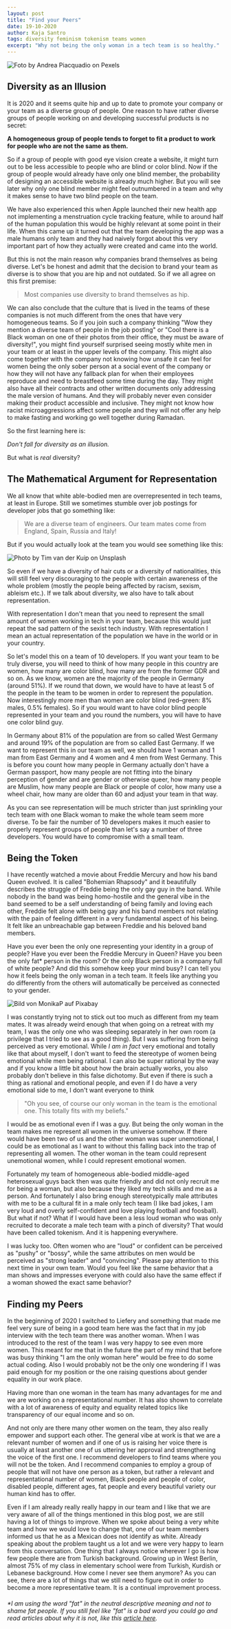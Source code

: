 ```yaml
---
layout: post
title: "Find your Peers"
date: 19-10-2020
author: Kaja Santro
tags: diversity feminism tokenism teams women
excerpt: "Why not being the only woman in a tech team is so healthy."
---
```

![Foto by Andrea Piacquadio on Pexels](/blog/images/posts/find_your_peers/pexels-andrea-piacquadio-3860868.jpg)

## Diversity as an Illusion

It is 2020 and it seems quite hip and up to date to promote your company or your team as a diverse group of people. One reason to have rather diverse groups of people working on and developing successful products is no secret:

**A homogeneous group of people tends to forget to fit a product to work for people who are not the same as them.**

So if a group of people with good eye vision create a website, it might turn out to be less accessible to people who are blind or color blind. Now if the group of people would already have only one blind member, the probability of designing an accessible website is already much higher. But you will see later why only one blind member might feel outnumbered in a team and why it makes sense to have two blind people on the team.

We have also experienced this when Apple launched their new health app not implementing a menstruation cycle tracking feature, while to around half of the human population this would be highly relevant at some point in their life. When this came up it turned out that the team developing the app was a male humans only team and they had naively forgot about this very important part of how they actually were created and came into the world.

But this is not the main reason why companies brand themselves as being diverse. Let's be honest and admit that the decision to brand your team as diverse is to show that you are hip and not outdated. So if we all agree on this first premise:

> Most companies use diversity to brand themselves as hip.

We can also conclude that the culture that is lived in the teams of these companies is not much different from the ones that have very homogeneous teams. So if you join such a company thinking "Wow they mention a diverse team of people in the job posting" or "Cool there is a Black woman on one of their photos from their office, they must be aware of diversity!", you might find yourself surprised seeing mostly white men in your team or at least in the upper levels of the company. This might also come together with the company not knowing how unsafe it can feel for women being the only sober person at a social event of the company or how they will not have any fallback plan for when their employees reproduce and need to breastfeed some time during the day. They might also have all their contracts and other written documents only addressing the male version of humans. And they will probably never even consider making their product accessible and inclusive. They might not know how racist microaggressions affect some people and they will not offer any help to make fasting and working go well together during Ramadan.

So the first learning here is:

*Don't fall for diversity as an illusion.*

But what is *real* diversity?

## The Mathematical Argument for Representation

We all know that white able-bodied men are overrepresented in tech teams, at least in Europe. Still we sometimes stumble over job postings for developer jobs that go something like:

> We are a diverse team of engineers. Our team mates come from England, Spain, Russia and Italy!

But if you would actually look at the team you would see something like this:

![Photo by Tim van der Kuip on Unsplash](/blog/images/posts/find_your_peers/tim-van-der-kuip-CPs2X8JYmS8-unsplash.jpg)

So even if we have a diversity of hair cuts or a diversity of nationalities, this will still feel very discouraging to the people with certain awareness of the whole problem (mostly the people being affected by racism, sexism, ableism etc.). If we talk about diversity, we also have to talk about representation.

With representation I don't mean that you need to represent the small amount of women working in tech in your team, because this would just repeat the sad pattern of the sexist tech industry. With representation I mean an actual representation of the population we have in the world or in your country.

So let's model this on a team of 10 developers. If you want your team to be truly diverse, you will need to think of how many people in this country are women, how many are color blind, how many are from the former GDR and so on. As we know, women are the majority of the people in Germany (around 51%). If we round that down, we would have to have at least 5 of the people in the team to be women in order to represent the population. Now interestingly more men than women are color blind (red–green: 8% males, 0.5% females). So if you would want to have color blind people represented in your team and you round the numbers, you will have to have one color blind guy.

In Germany about 81% of the population are from so called West Germany and around 19% of the population are from so called East Germany. If we want to represent this in our team as well, we should have 1 woman and 1 man from East Germany and 4 women and 4 men from West Germany. This is before you count how many people in Germany actually don't have a German passport, how many people are not fitting into the binary perception of gender and are gender or otherwise queer, how many people are Muslim, how many people are Black or people of color, how many use a wheel chair, how many are older than 60 and adjust your team in that way.

As you can see representation will be much stricter than just sprinkling your tech team with one Black woman to make the whole team seem more diverse. To be fair the number of 10 developers makes it much easier to properly represent groups of people than let's say a number of three developers. You would have to compromise with a small team.

## Being the Token

I have recently watched a movie about Freddie Mercury and how his band Queen evolved. It is called "Bohemian Rhapsody" and it beautifully describes the struggle of Freddie being the only gay guy in the band. While nobody in the band was being homo-hostile and the general vibe in the band seemed to be a self understanding of being family and loving each other, Freddie felt alone with being gay and his band members not relating with the pain of feeling different in a very fundamental aspect of his being. It felt like an unbreachable gap between Freddie and his beloved band members.

Have you ever been the only one representing your identity in a group of people? Have you ever been the Freddie Mercury in Queen? Have you been the only fat* person in the room? Or the only Black person in a company full of white people? And did this somehow keep your mind busy? I can tell you how it feels being the only woman in a tech team. It feels like anything you do differently from the others will automatically be perceived as connected to your gender.

![Bild von MonikaP auf Pixabay](/blog/images/posts/find_your_peers/impala-2668617_640.jpg)

I was constantly trying not to stick out too much as different from my team mates. It was already weird enough that when going on a retreat with my team, I was the only one who was sleeping separately in her own room (a privilege that I tried to see as a good thing). But I was suffering from being perceived as very emotional. While *I am in fact* very emotional and totally like that about myself, I don't want to feed the stereotype of women being emotional while men being rational. I can also be super rational by the way and if you know a little bit about how the brain actually works, you also probably don't believe in this false dichotomy. But even if there is such a thing as rational and emotional people, and even if I do have a very emotional side to me, I don't want everyone to think

> "Oh you see, of course our only woman in the team is the emotional one. This totally fits with my beliefs."

I would be as emotional even if I was a guy. But being the only woman in the team makes me represent all women in the universe somehow. If there would have been two of us and the other woman was super unemotional, I could be as emotional as I want to without this falling back into the trap of representing all women. The other woman in the team could represent unemotional women, while I could represent emotional women.

Fortunately my team of homogeneous able-bodied middle-aged heterosexual guys back then was quite friendly and did not only recruit me for being a woman, but also because they liked my tech skills and me as a person. And fortunately I also bring enough stereotypically male attributes with me to be a cultural fit in a male only tech team (I like bad jokes, I am very loud and overly self-confident and love playing football and foosball). But what if not? What if I would have been a less loud woman who was only recruited to decorate a male tech team with a pinch of diversity? That would have been called tokenism. And it is happening everywhere.

I was lucky too. Often women who are "loud" or confident can be perceived as "pushy" or "bossy", while the same attributes on men would be perceived as "strong leader" and "convincing". Please pay attention to this next time in your own team. Would you feel like the same behavior that a man shows and impresses everyone with could also have the same effect if a woman showed the exact same behavior?

## Finding my Peers

In the beginning of 2020 I switched to Liefery and something that made me feel very sure of being in a good team here was the fact that in my job interview with the tech team there was another woman. When I was introduced to the rest of the team I was very happy to see even more women. This meant for me that in the future the part of my mind that before was busy thinking "I am the only woman here" would be free to do some actual coding. Also I would probably not be the only one wondering if I was paid enough for my position or the one raising questions about gender equality in our work place.

Having more than one woman in the team has many advantages for me and we are working on a representational number. It has also shown to correlate with a lot of awareness of equity and equality related topics like transparency of our equal income and so on.

And not only are there many other women on the team, they also really empower and support each other. The general vibe at work is that we are a relevant number of women and if one of us is raising her voice there is usually at least another one of us uttering her approval and strengthening the voice of the first one. I recommend developers to find teams where you will not be the token. And I recommend companies to employ a group of people that will not have one person as a token, but rather a relevant and representational number of women, Black people and people of color, disabled people, different ages, fat people and every beautiful variety our human kind has to offer.

Even if I am already really really happy in our team and I like that we are very aware of all of the things mentioned in this blog post, we are still having a lot of things to improve. When we spoke about being a very white team and how we would love to change that, one of our team members informed us that he as a Mexican does not identify as white.
Already speaking about the problem taught us a lot and we were very happy to learn from this conversation.
One thing that I always notice wherever I go is how few people there are from Turkish background.
Growing up in West Berlin, almost 75% of my class in elementary school were from Turkish, Kurdish or Lebanese background.
How come I never see them anymore?
As you can see, there are a lot of things that we still need to figure out in order to become a more representative team. It is a continual improvement process.

###### *I am using the word "fat" in the neutral descriptive meaning and not to shame fat people. If you still feel like "fat" is a bad word you could go and read articles about why it is not, like this [article here](https://www.teenvogue.com/story/fat-is-not-a-bad-word).
